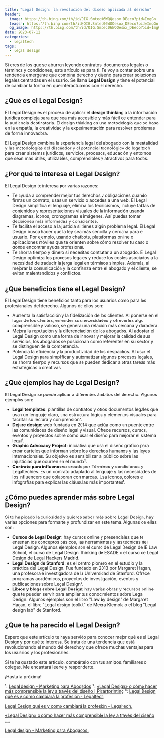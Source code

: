```yaml
---
title: "Legal Design: la revolución del diseño aplicada al derecho"
header:
  image: https://th.bing.com/th/id/OIG.Smtec06WQQesox_DEeco?pid=ImgGn
  teaser: https://th.bing.com/th/id/OIG.Smtec06WQQesox_DEeco?pid=ImgGn
  og_image: https://th.bing.com/th/id/OIG.Smtec06WQQesox_DEeco?pid=ImgGn
date: 2023-07-12
categories:
  - legaltech
tags:
  - legal design
---
```


Si eres de los que se aburren leyendo contratos, documentos legales o términos y condiciones, este artículo es para ti. Te voy a contar sobre una tendencia emergente que combina derecho y diseño para crear soluciones legales centradas en el usuario. Se llama **Legal Design** y tiene el potencial de cambiar la forma en que interactuamos con el derecho.

## ¿Qué es el Legal Design?

El Legal Design es el proceso de aplicar el **design thinking** a la información jurídica compleja para que sea más accesible y más fácil de entender para la audiencia destinataria. El design thinking es una metodología que se basa en la empatía, la creatividad y la experimentación para resolver problemas de forma innovadora.

El Legal Design combina la experiencia legal del abogado con la mentalidad y las metodologías del diseñador y el potencial tecnológico de legaltech para crear sistemas jurídicos, servicios, procesos, educación y entornos que sean más útiles, utilizables, comprensibles y atractivos para todos.

## ¿Por qué te interesa el Legal Design?

El Legal Design te interesa por varias razones:

- Te ayuda a comprender mejor tus derechos y obligaciones cuando firmas un contrato, usas un servicio o accedes a una web. El Legal Design simplifica el lenguaje, elimina los tecnicismos, incluye tablas de contenidos y representaciones visuales de la información usando diagramas, iconos, cronogramas e imágenes. Así puedes tomar decisiones más informadas y conscientes.
- Te facilita el acceso a la justicia si tienes algún problema legal. El Legal Design busca hacer que la ley sea más sencilla y cercana para el usuario. Por ejemplo, usando chatbots, plataformas online o aplicaciones móviles que te orienten sobre cómo resolver tu caso o dónde encontrar ayuda profesional.
- Te ahorra tiempo y dinero si necesitas contratar a un abogado. El Legal Design optimiza los procesos legales y reduce los costes asociados a la necesidad de traducir la jerga legal en términos simples. Además, al mejorar la comunicación y la confianza entre el abogado y el cliente, se evitan malentendidos y conflictos.

## ¿Qué beneficios tiene el Legal Design?

El Legal Design tiene beneficios tanto para los usuarios como para los profesionales del derecho. Algunos de ellos son:

- Aumenta la satisfacción y la fidelización de los clientes. Al ponerse en el lugar de los clientes, entender sus necesidades y ofrecerles algo comprensible y valioso, se genera una relación más cercana y duradera.
- Mejora la reputación y la diferenciación de los abogados. Al adoptar el Legal Design como una forma de innovar y mejorar la calidad de sus servicios, los abogados se posicionan como referentes en su sector y se distinguen de la competencia.
- Potencia la eficiencia y la productividad de los despachos. Al usar el Legal Design para simplificar y automatizar algunos procesos legales, se ahorra tiempo y recursos que se pueden dedicar a otras tareas más estratégicas o creativas.

## ¿Qué ejemplos hay de Legal Design?

El Legal Design se puede aplicar a diferentes ámbitos del derecho. Algunos ejemplos son:

- **Legal templates**: plantillas de contratos y otros documentos legales que usan un lenguaje claro, una estructura lógica y elementos visuales para facilitar su lectura y comprensión¹.
- **Dejure design**: web fundada en 2014 que actúa como un puente entre las comunidades de diseño legal y visual. Ofrece recursos, cursos, eventos y proyectos sobre cómo usar el diseño para mejorar el sistema legal¹.
- **Graphic Advocacy Project**: iniciativa que usa el diseño gráfico para crear carteles que informan sobre los derechos humanos y las leyes internacionales. Su objetivo es sensibilizar al público sobre las injusticias que ocurren en el mundo².
- **Contrato para influencers**: creado por Términos y condiciones y Legaltechies. Es un contrato adaptado al lenguaje y las necesidades de los influencers que colaboran con marcas. Usa iconos, colores e infografías para explicar las cláusulas más importantes¹.

## ¿Cómo puedes aprender más sobre Legal Design?

Si te ha picado la curiosidad y quieres saber más sobre Legal Design, hay varias opciones para formarte y profundizar en este tema. Algunas de ellas son:

- **Cursos de Legal Design**: hay cursos online y presenciales que te enseñan los conceptos básicos, las herramientas y las técnicas del Legal Design. Algunos ejemplos son el curso de Legal Design de IE Law School, el curso de Legal Design Thinking de ESADE o el curso de Legal Design de Legal Hackers Madrid.
- **Legal Design de Stanford**: es el centro pionero en el estudio y la práctica del Legal Design. Fue fundado en 2013 por Margaret Hagan, una profesora e investigadora de la Universidad de Stanford. Ofrece programas académicos, proyectos de investigación, eventos y publicaciones sobre Legal Design³.
- **Libros y blogs sobre Legal Design**: hay varias obras y recursos online que te pueden servir para ampliar tus conocimientos sobre Legal Design. Algunos ejemplos son el libro "Law by design" de Margaret Hagan, el libro "Legal design toolkit" de Meera Klemola o el blog "Legal design lab" de Stanford.

## ¿Qué te ha parecido el Legal Design?

Espero que este artículo te haya servido para conocer mejor qué es el Legal Design y por qué te interesa. Se trata de una tendencia que está revolucionando el mundo del derecho y que ofrece muchas ventajas para los usuarios y los profesionales.

Si te ha gustado este artículo, compártelo con tus amigos, familiares o colegas. Me encantará leerte y responderte.

¡Hasta la próxima!

¹: [Legal design - Marketing para Abogados](https://marketingabogados.org/legal-design/)
²: [«Legal Design» o cómo hacer más comprensible la ley a través del diseño | Pixartprinting](https://www.pixartprinting.es/blog/legal-design/)
³: [Legal Design qué es y como cambiará la profesión - Legaltech](https://blog.lemontech.com/legal-design-que-es-y-como-cambiara-la-profesion/)

[Legal Design qué es y como cambiará la profesión - Legaltech. ](https://blog.lemontech.com/legal-design-que-es-y-como-cambiara-la-profesion/)

[«Legal Design» o cómo hacer más comprensible la ley a través del diseño .... ](https://www.pixartprinting.es/blog/legal-design/)

[Legal design - Marketing para Abogados. ](https://marketingabogados.org/legal-design/)